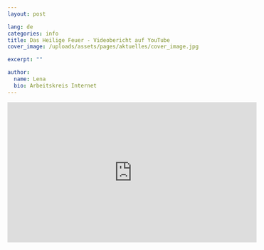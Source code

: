 ```yaml
---
layout: post

lang: de
categories: info
title: Das Heilige Feuer - Videobericht auf YouTube
cover_image: /uploads/assets/pages/aktuelles/cover_image.jpg

excerpt: ""

author:
  name: Lena
  bio: Arbeitskreis Internet
---
```

<iframe width="560" height="315" src="https://www.youtube.com/embed/xHoGSI4RdVg" frameborder="0" allow="accelerometer; autoplay; encrypted-media; gyroscope; picture-in-picture" allowfullscreen></iframe>
